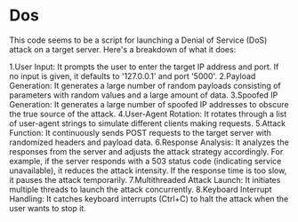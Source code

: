 # Dos

This code seems to be a script for launching a Denial of Service (DoS) attack on a target server. Here's a breakdown of what it does:

1.User Input: It prompts the user to enter the target IP address and port. If no input is given, it defaults to '127.0.0.1' and port '5000'.
2.Payload Generation: It generates a large number of random payloads consisting of parameters with random values and a large amount of data.
3.Spoofed IP Generation: It generates a large number of spoofed IP addresses to obscure the true source of the attack.
4.User-Agent Rotation: It rotates through a list of user-agent strings to simulate different clients making requests.
5.Attack Function: It continuously sends POST requests to the target server with randomized headers and payload data.
6.Response Analysis: It analyzes the responses from the server and adjusts the attack strategy accordingly. For example, if the server responds with a 503 status code (indicating service unavailable), it reduces the attack intensity. If the response time is too slow, it pauses the attack temporarily.
7.Multithreaded Attack Launch: It initiates multiple threads to launch the attack concurrently.
8.Keyboard Interrupt Handling: It catches keyboard interrupts (Ctrl+C) to halt the attack when the user wants to stop it.
